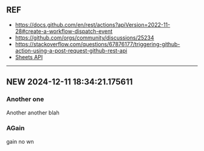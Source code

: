 ## REF
  - https://docs.github.com/en/rest/actions?apiVersion=2022-11-28#create-a-workflow-dispatch-event
  - https://github.com/orgs/community/discussions/25234
  - https://stackoverflow.com/questions/67876177/triggering-github-action-using-a-post-request-github-rest-api
  - [Sheets API](https://developers.google.com/sheets/api/quickstart/python)

---
## NEW 2024-12-11 18:34:21.175611
### Another one
Another another blah

### AGain 
gain no wn

